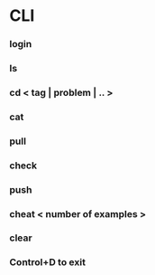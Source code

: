 # CLI

### login

### ls

### cd < tag | problem | .. >

### cat

### pull

### check

### push

### cheat < number of examples >

### clear

### Control+D to exit
